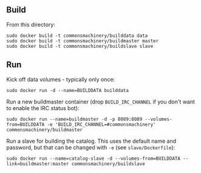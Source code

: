 
Build
-----

From this directory:

    sudo docker build -t commonsmachinery/builddata data
    sudo docker build -t commonsmachinery/buildmaster master
    sudo docker build -t commonsmachinery/buildslave slave

Run
---

Kick off data volumes - typically only once:

    sudo docker run -d --name=BUILDDATA builddata

Run a new buildmaster container (drop `BUILD_IRC_CHANNEL` if you don't
want to enable the IRC status bot):

    sudo docker run --name=buildmaster -d -p 8089:8089 --volumes-from=BUILDDATA -e 'BUILD_IRC_CHANNEL=#commonsmachinery' commonsmachinery/buildmaster

Run a slave for building the catalog.  This uses the default name and
password, but that can be changed with `-e` (see `slave/Dockerfile`):

    sudo docker run --name=catalog-slave -d --volumes-from=BUILDDATA --link=buildmaster:master commonsmachinery/buildslave
